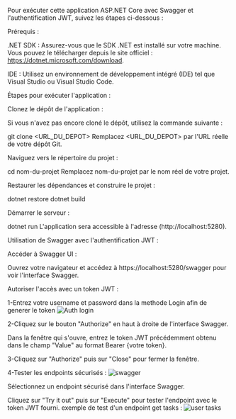 Pour exécuter cette application ASP.NET Core avec Swagger et l'authentification JWT, suivez les étapes ci-dessous :

Prérequis :

.NET SDK : Assurez-vous que le SDK .NET est installé sur votre machine. Vous pouvez le télécharger depuis le site officiel : https://dotnet.microsoft.com/download.

IDE : Utilisez un environnement de développement intégré (IDE) tel que Visual Studio ou Visual Studio Code.

Étapes pour exécuter l'application :

Clonez le dépôt de l'application :

Si vous n'avez pas encore cloné le dépôt, utilisez la commande suivante :

git clone <URL_DU_DEPOT>
Remplacez <URL_DU_DEPOT> par l'URL réelle de votre dépôt Git.

Naviguez vers le répertoire du projet :

cd nom-du-projet
Remplacez nom-du-projet par le nom réel de votre projet.

Restaurer les dépendances et construire le projet :

dotnet restore
dotnet build


Démarrer le serveur :

dotnet run
L'application sera accessible à l'adresse (http://localhost:5280).

Utilisation de Swagger avec l'authentification JWT :

Accéder à Swagger UI :

Ouvrez votre navigateur et accédez à https://localhost:5280/swagger pour voir l'interface Swagger.

Autoriser l'accès avec un token JWT :

1-Entrez votre username et password dans la methode Login afin de generer le token
![Auth login](https://github.com/user-attachments/assets/251b4f10-566c-4c1f-802d-d36bc69d94e7)


2-Cliquez sur le bouton "Authorize" en haut à droite de l'interface Swagger.

Dans la fenêtre qui s'ouvre, entrez le token JWT précédemment obtenu dans le champ "Value" au format  Bearer {votre token}.

3-Cliquez sur "Authorize" puis sur "Close" pour fermer la fenêtre.

4-Tester les endpoints sécurisés :
![swagger](https://github.com/user-attachments/assets/1b42605d-bc7f-4c3a-8354-25c18b275303)

Sélectionnez un endpoint sécurisé dans l'interface Swagger.

Cliquez sur "Try it out" puis sur "Execute" pour tester l'endpoint avec le token JWT fourni.
exemple de test d'un endpoint get tasks : ![user tasks](https://github.com/user-attachments/assets/7642e638-a561-47e7-b51f-d4341ec377bf)
